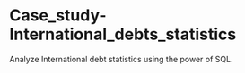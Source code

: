 # Case_study-International_debts_statistics
Analyze International debt statistics using the  power of SQL.
